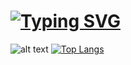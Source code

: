 # [![Typing SVG](https://readme-typing-svg.herokuapp.com?color=%232469e0&lines=👋+Hi,+I’m+Skivel)](https://git.io/typing-svg)
![alt text](https://github.com/Skivel/matplotlib-MySkills/blob/master/graph.png) 
[![Top Langs](https://github-readme-stats.vercel.app/api/top-langs/?username=skivel&layout=compact)](https://github.com/anuraghazra/github-readme-stats)

